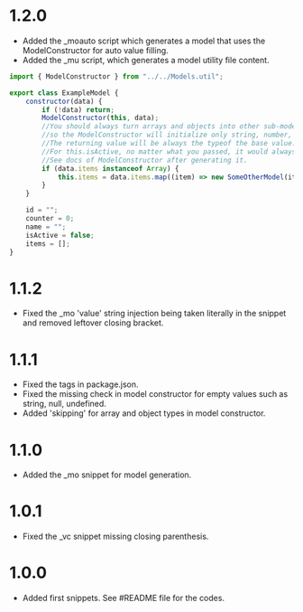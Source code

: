 # 1.2.0

-   Added the \_moauto script which generates a model that uses the ModelConstructor for auto value filling.
-   Added the \_mu script, which generates a model utility file content.

```js
import { ModelConstructor } from "../../Models.util";

export class ExampleModel {
    constructor(data) {
        if (!data) return;
        ModelConstructor(this, data);
        //You should always turn arrays and objects into other sub-models,
        //so the ModelConstructor will initialize only string, number, and booleans.
        //The returning value will be always the typeof the base value.
        //For this.isActive, no matter what you passed, it would always be a boolean.
        //See docs of ModelConstructor after generating it.
        if (data.items instanceof Array) {
            this.items = data.items.map((item) => new SomeOtherModel(item));
        }
    }

    id = "";
    counter = 0;
    name = "";
    isActive = false;
    items = [];
}
```

# 1.1.2

-   Fixed the \_mo 'value' string injection being taken literally in the snippet and removed leftover closing bracket.

# 1.1.1

-   Fixed the tags in package.json.
-   Fixed the missing check in model constructor for empty values such as string, null, undefined.
-   Added 'skipping' for array and object types in model constructor.

# 1.1.0

-   Added the \_mo snippet for model generation.

# 1.0.1

-   Fixed the \_vc snippet missing closing parenthesis.

# 1.0.0

-   Added first snippets. See #README file for the codes.
